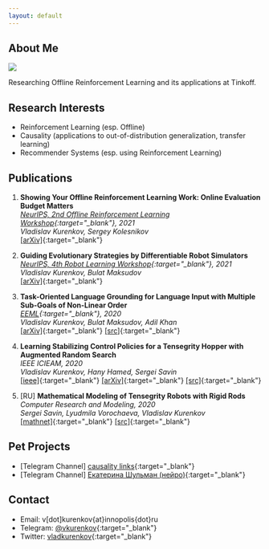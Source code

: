 ```yaml
---
layout: default
---
```


## About Me

<img class="profile-picture" src="avatar.png">

Researching Offline Reinforcement Learning and its applications at Tinkoff.

## Research Interests

- Reinforcement Learning (esp. Offline)
- Causality (applications to out-of-distribution generalization, transfer learning)
- Recommender Systems (esp. using Reinforcement Learning)

## Publications
1. **Showing Your Offline Reinforcement Learning Work: Online Evaluation Budget Matters**  
*[NeurIPS, 2nd Offline Reinforcement Learning Workshop](https://offline-rl-neurips.github.io/2021/index.html){:target="_blank"}, 2021*  
*Vladislav Kurenkov, Sergey Kolesnikov*  
[[arXiv]](https://arxiv.org/abs/2110.04156){:target="_blank"}

1. **Guiding Evolutionary Strategies by Differentiable Robot Simulators**  
*[NeurIPS, 4th Robot Learning Workshop](http://www.robot-learning.ml/2021/){:target="_blank"}, 2021*  
*Vladislav Kurenkov, Bulat Maksudov*  
[[arXiv]](https://arxiv.org/abs/2110.00438){:target="_blank"}

1. **Task-Oriented Language Grounding for Language Input with Multiple Sub-Goals of Non-Linear Order**  
*[EEML](https://www.eeml.eu/){:target="_blank"}, 2020*  
*Vladislav Kurenkov, Bulat Maksudov, Adil Khan*  
[[arXiv]](https://arxiv.org/abs/1910.12354){:target="_blank"} [[src]](https://github.com/vkurenkov/language-grounding-multigoal){:target="_blank"}

1. **Learning Stabilizing Control Policies for a Tensegrity Hopper with Augmented Random Search**  
*IEEE ICIEAM, 2020*  
*Vladislav Kurenkov, Hany Hamed, Sergei Savin*  
 [[ieee]](https://ieeexplore.ieee.org/document/9111973/){:target="_blank"} [[arXiv]](https://arxiv.org/abs/2004.02641){:target="_blank"} [[src]](https://github.com/hany606/tensegrity-vertical-stability){:target="_blank"}

1. [RU] **Mathematical Modeling of Tensegrity Robots with Rigid Rods**  
*Computer Research and Modeling, 2020*  
*Sergei Savin, Lyudmila Vorochaeva, Vladislav Kurenkov*  
[[mathnet]](http://www.mathnet.ru/php/archive.phtml?wshow=paper&jrnid=crm&paperid=819&option_lang=eng){:target="_blank"} [[src]](https://github.com/vkurenkov/tensegrity/){:target="_blank"}

## Pet Projects

* [Telegram Channel] [causality links](https://t.me/causality_links){:target="_blank"}
* [Telegram Channel] [Екатерина Шульман (нейро)](https://t.me/eschulmann_neuro){:target="_blank"}

## Contact

* Email: v[dot]kurenkov{at}innopolis{dot}ru
* Telegram: [@vkurenkov](https://t.me/vkurenkov){:target="_blank"}
* Twitter: [vladkurenkov](https://twitter.com/vladkurenkov){:target="_blank"}
